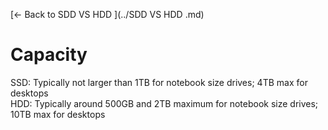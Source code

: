 [← Back to SDD VS HDD ](../SDD VS HDD .md)

# Capacity

SSD: Typically not larger than 1TB for notebook size drives; 4TB max for desktops	
HDD: Typically around 500GB and 2TB maximum for notebook size drives; 10TB max for desktops